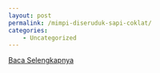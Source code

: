 ```yaml
---
layout: post
permalink: /mimpi-diseruduk-sapi-coklat/
categories:
    - Uncategorized
---
```


[Baca Selengkapnya](/01)